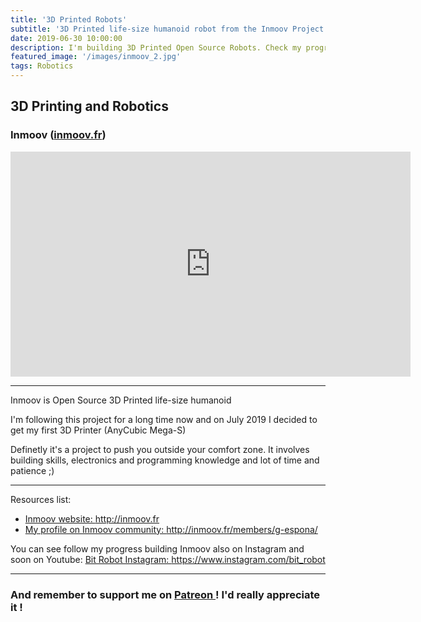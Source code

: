 ```yaml
---
title: '3D Printed Robots'
subtitle: '3D Printed life-size humanoid robot from the Inmoov Project'
date: 2019-06-30 10:00:00
description: I'm building 3D Printed Open Source Robots. Check my progress building life-size humanoid robot from Inmoov project and others. Support me on <a href="https://www.patreon.com/gerardespona">Patreon </a> !
featured_image: '/images/inmoov_2.jpg'
tags: Robotics
---
```


## 3D Printing and Robotics

### Inmoov (<a href="http://inmoov.fr">inmoov.fr</a>)

<iframe src="https://www.youtube.com/embed/H4Z09edx52E" width="640" height="360" frameborder="0" allow="accelerometer; autoplay; encrypted-media; gyroscope; picture-in-picture" allowfullscreen></iframe>

---

Inmoov is Open Source 3D Printed life-size humanoid

I'm following this project for a long time now and on July 2019 I decided to get my first 3D Printer (AnyCubic Mega-S)

Definetly it's a project to push you outside your comfort zone. It involves building skills, electronics and programming knowledge and lot of time and patience ;)

---

Resources list:

- <a href="http://inmoov.fr">Inmoov website: http://inmoov.fr</a>
- <a href="http://inmoov.fr/members/g-espona/">My profile on Inmoov community: http://inmoov.fr/members/g-espona/</a>

You can see follow my progress building Inmoov also on Instagram and soon on Youtube:
<a href="https://www.instagram.com/bit_robot">Bit Robot Instagram: https://www.instagram.com/bit_robot</a>

---

### And remember to support me on <a href="https://www.patreon.com/gerardespona"> Patreon </a> ! I'd really appreciate it !
